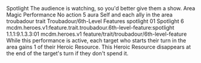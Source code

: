 <ability>
  <name>Spotlight</name>
  <flavor>The audience is watching, so you&apos;d better give them a show.</flavor>
  <keywords>
    <keyword>Area</keyword>
    <keyword>Magic</keyword>
    <keyword>Performance</keyword>
  </keywords>
  <type>No action</type>
  <distance>5 aura</distance>
  <target>Self and each ally in the area</target>
  <metadata>
    <class>troubadour</class>
    <feature_type>trait</feature_type>
    <file_dpath>Troubadour/6th-Level Features</file_dpath>
    <item_id>spotlight</item_id>
    <item_index>01</item_index>
    <item_name>Spotlight</item_name>
    <level>6</level>
    <scc>mcdm.heroes.v1:feature.trait.troubadour.6th-level-feature:spotlight</scc>
    <scdc>1.1.1:9.1.3.3:01</scdc>
    <source>mcdm.heroes.v1</source>
    <type>feature/trait/troubadour/6th-level-feature</type>
  </metadata>
  <effects>
    <effect type="mundane">While this performance is active, each target who starts their turn in the area gains 1 of their Heroic Resource. This Heroic Resource disappears at the end of the target&apos;s turn if they don&apos;t spend it.</effect>
  </effects>
</ability>

